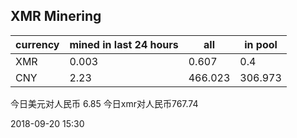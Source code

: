 ## XMR Minering

|currency|mined in last 24 hours|all|in pool|
|---|---|---|---|
|XMR|0.003|0.607|0.4|
|CNY|2.23|466.023|306.973|

今日美元对人民币 6.85	今日xmr对人民币767.74


2018-09-20 15:30
